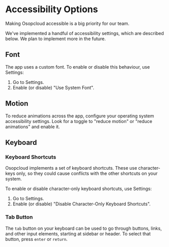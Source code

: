# Accessibility Options

Making Osopcloud accessible is a big priority for our team.

We've implemented a handful of accessibility settings, which are described below. We plan to implement more in the future.

## Font

The app uses a custom font. To enable or disable this behaviour, use Settings:

1. Go to Settings.
2. Enable (or disable) "Use System Font".

## Motion

To reduce animations across the app, configure your operating system accessibility settings. Look for a toggle to "reduce motion" or "reduce animations" and enable it.

## Keyboard

### Keyboard Shortcuts

Osopcloud implements a set of keyboard shortcuts. These use character-keys only, so they could cause conflicts with the other shortcuts on your system.

To enable or disable character-only keyboard shortcuts, use Settings:

1. Go to Settings.
2. Enable (or disable) "Disable Character-Only Keyboard Shortcuts".

### Tab Button

The `tab` button on your keyboard can be used to go through buttons, links, and other input elements, starting at sidebar or header. To select that button, press `enter` or `return`.
